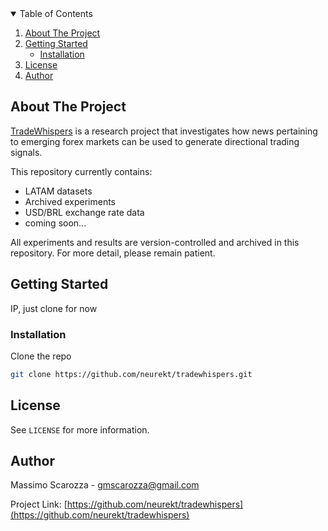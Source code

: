 <!-- TABLE OF CONTENTS -->
<details open="open">
  <summary>Table of Contents</summary>
  <ol>
    <li>
      <a href="#about-the-project">About The Project</a>
    </li>
    <li>
      <a href="#getting-started">Getting Started</a>
      <ul>
        <li><a href="#installation">Installation</a></li>
      </ul>
    </li>
    <li><a href="#license">License</a></li>
    <li><a href="#author">Author</a></li>
  </ol>
</details>



<!-- ABOUT THE PROJECT -->
## About The Project

[TradeWhispers](https://github.com/neurekt/tradewhispers) is a research project that investigates how news pertaining to emerging forex markets can be used to generate directional trading signals.

This repository currently contains:
- LATAM datasets
- Archived experiments
- USD/BRL exchange rate data
- coming soon...

All experiments and results are version-controlled and archived in this repository. For more detail, please remain patient.

<!-- GETTING STARTED -->
## Getting Started

IP, just clone for now

### Installation

Clone the repo
   ```sh
   git clone https://github.com/neurekt/tradewhispers.git
   ```

<!-- LICENSE -->
## License

See `LICENSE` for more information.


<!-- Author -->
## Author

Massimo Scarozza - gmscarozza@gmail.com

Project Link: [https://github.com/neurekt/tradewhispers](https://github.com/neurekt/tradewhispers)
